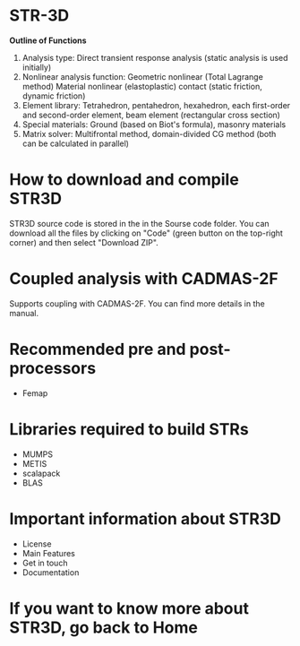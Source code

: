 # STR-3D
**Outline of Functions**
1. Analysis type: Direct transient response analysis (static analysis is used initially)
2. Nonlinear analysis function: Geometric nonlinear (Total Lagrange method) Material nonlinear (elastoplastic) contact (static friction, dynamic friction)
3. Element library: Tetrahedron, pentahedron, hexahedron, each first-order and second-order element, beam element (rectangular cross section)
4. Special materials: Ground (based on Biot's formula), masonry materials
5. Matrix solver: Multifrontal method, domain-divided CG method (both can be calculated in parallel)
# How to download and compile STR3D
STR3D source code is stored in the in the Sourse code folder. You can download all the files by clicking on "Code" (green button on the top-right corner) and then select "Download ZIP".
# Coupled analysis with CADMAS-2F
Supports coupling with CADMAS-2F. You can find more details in the manual.
# Recommended pre and post-processors
+ Femap
# Libraries required to build STRs
+ MUMPS
+ METIS
+ scalapack
+ BLAS
# Important information about STR3D
+ License
+ Main Features
+ Get in touch
+ Documentation
# If you want to know more about STR3D, go back to Home
